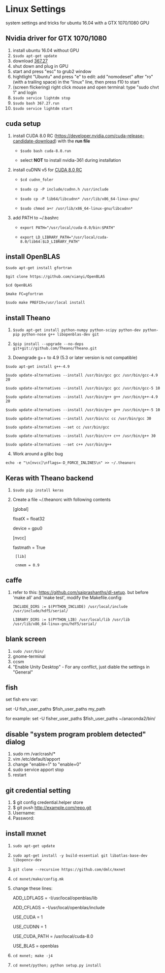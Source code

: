 # Linux Settings
system settings and tricks for ubuntu 16.04 with a GTX 1070/1080 GPU

## Nvidia driver for GTX 1070/1080
1. install ubuntu 16.04 without GPU
2. ```$sudo apt-get update```
3. download [367.27](http://www.nvidia.com/download/driverResults.aspx/104284/en-us)
4. shut down and plug in GPU
5. start and press "esc" to grub2 window
6. hightlight "Ubuntu" and press "e" to edit: add "nomodeset" after "ro" (with a trailing space) in the "linux" line, then press f10 to start
7. (screen flickering) right click mouse and open terminal: type "sudo chvt 1" and login
8. ```$sudo service lightdm stop```
9. ```$sudo bash 367.27.run```
10. ```$sudo service lightdm start```


## cuda setup

1. install CUDA 8.0 RC (https://developer.nvidia.com/cuda-release-candidate-download) with the **run file**
    
	* ```$sudo bash cuda-8.0.run```

	* select **NOT** to install nvidia-361 during installation

2. install cuDNN v5 for [CUDA 8.0 RC](https://developer.nvidia.com/rdp/cudnn-download)
     
 	* ```$cd cudnn_foler```
    
	* ```$sudo cp -P include/cudnn.h /usr/include```
    
 	* ```$sudo cp -P lib64/libcudnn* /usr/lib/x86_64-linux-gnu/```
    
 	* ```$sudo chmod a+r /usr/lib/x86_64-linux-gnu/libcudnn*```

3. add PATH to ~/.bashrc

	* ```export PATH="/usr/local/cuda-8.0/bin:$PATH"```

	* ```export LD_LIBRARY_PATH="/usr/local/cuda-8.0/lib64:$LD_LIBRARY_PATH"```


## install OpenBLAS

```
$sudo apt-get install gfortran

$git clone https://github.com/xianyi/OpenBLAS

$cd OpenBLAS

$make FC=gfortran

$sudo make PREFIX=/usr/local install

```

## install Theano

1. ```$sudo apt-get install python-numpy python-scipy python-dev python-pip python-nose g++ libopenblas-dev git```

2. ```$pip install --upgrade --no-deps git+git://github.com/Theano/Theano.git```

3. Downgrade g++ to 4.9 (5.3 or later version is not compatible)

```
$sudo apt-get install g++-4.9

$sudo update-alternatives --install /usr/bin/gcc gcc /usr/bin/gcc-4.9 20

$sudo update-alternatives --install /usr/bin/gcc gcc /usr/bin/gcc-5 10

$sudo update-alternatives --install /usr/bin/g++ g++ /usr/bin/g++-4.9 20

$sudo update-alternatives --install /usr/bin/g++ g++ /usr/bin/g++-5 10

$sudo update-alternatives --install /usr/bin/cc cc /usr/bin/gcc 30

$sudo update-alternatives --set cc /usr/bin/gcc

$sudo update-alternatives --install /usr/bin/c++ c++ /usr/bin/g++ 30

$sudo update-alternatives --set c++ /usr/bin/g++

```

4. Work around a glibc bug

```echo -e "\n[nvcc]\nflags=-D_FORCE_INLINES\n" >> ~/.theanorc```


## Keras with Theano backend

1. ```$sudo pip install keras```

2. Create a file ~/.theanorc with following contents

	[global]

	floatX = float32
	
	device = gpu0

	[nvcc]
	
	fastmath = True

        [lib]
        
        cnmem = 0.9

## caffe
1. refer to this: https://github.com/saiprashanths/dl-setup. but before 'make all' and 'make test', modify the Makefile.config:

	```
	INCLUDE_DIRS := $(PYTHON_INCLUDE) /usr/local/include /usr/include/hdf5/serial/

	LIBRARY_DIRS := $(PYTHON_LIB) /usr/local/lib /usr/lib /usr/lib/x86_64-linux-gnu/hdf5/serial/
	```

## blank screen
1. ```sudo /usr/bin/```
2. gnome-terminal
3. ccsm
4. "Enable Unity Desktop" - For any conflict, just diable the settings in "General"


## fish
set fish env var:

set -U fish_user_paths $fish_user_paths my_path

for example: set -U fisher_user_paths $fish_user_paths ~/anaconda2/bin/

## disable "system program problem detected" dialog
1. sudo rm /var/crash/*
2. vim /etc/default/apport
3. change "enable=1" to "enable=0"
4. sudo service apport stop
5. restart

## git credential setting
1. $ git config credential.helper store
2. $ git push http://example.com/repo.git
3. Username: <type your username>
4. Password: <type your password>

## install mxnet
1. ```sudo apt-get update```
2. ```sudo apt-get install -y build-essential git libatlas-base-dev libopencv-dev```
3. ```git clone --recursive https://github.com/dmlc/mxnet```
4. ```cd mxnet/make/config.mk```
5. change these lines:
   
   ADD_LDFLAGS = -I/usr/local/openblas/lib
   
   ADD_CFLAGS =  -I/usr/local/openblas/include

   USE_CUDA = 1
 
   USE_CUDNN = 1
   
   USE_CUDA_PATH = /usr/local/cuda-8.0

   USE_BLAS = openblas

6. ```cd mxnet; make -j4```
7. ```cd mxnet/python; python setup.py install```

